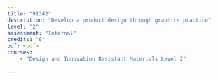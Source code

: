 ```yaml
---
title: "91342"
description: "Develop a product design through graphics practice"
level: "2"
assessment: "Internal"
credits: "6"
pdf: <pdf>
courses:
    - "Design and Innovation Resistant Materials Level 2"
    
---
```

